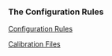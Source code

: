 ### The Configuration Rules ###

[Configuration Rules](BlockServer-Configuration-Rules)

[Calibration Files](Calibration-Files)
